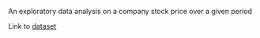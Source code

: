 An exploratory data analysis on a company stock price over a given period

Link to [dataset](https://www.kaggle.com/datasets/jacksoncrow/stock-market-dataset)
